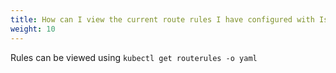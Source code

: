 ```yaml
---
title: How can I view the current route rules I have configured with Istio?
weight: 10
---
```


Rules can be viewed using `kubectl get routerules -o yaml`
